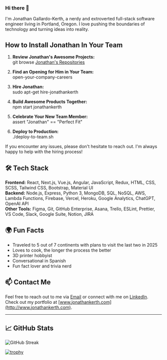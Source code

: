 ### Hi there 👋

I'm Jonathan Gallardo-Kerth, a nerdy and extroverted full-stack software engineer living in Portland, Oregon. I love pushing the boundaries of technology and turning ideas into reality. 

## How to Install Jonathan In Your Team

1. **Review Jonathan's Awesome Projects:**  
git browse <a href="https://www.jonathankerth.com/Projects" target="_blank">Jonathan's Repositories</a>

2. **Find an Opening for Him in Your Team:**  
open-your-company-careers

3. **Hire Jonathan:**  
sudo apt-get hire-jonathankerth

4. **Build Awesome Products Together:**  
npm start jonathankerth

5. **Celebrate Your New Team Member:**  
assert "Jonathan" == "Perfect Fit"

6. **Deploy to Production:**  
./deploy-to-team.sh

If you encounter any issues, please don't hesitate to reach out. I'm always happy to help with the hiring process!

## 🛠 Tech Stack
**Frontend:** React, Next.js, Vue.js, Angular, JavaScript, Redux, HTML, CSS, SCSS, Tailwind CSS, Bootstrap, Material UI  
**Backend:** Node.js, Express, Python 3, MongoDB, SQL, NoSQL, AWS, Lambda Functions, Firebase, Vercel, Heroku, Google Analytics, ChatGPT, OpenAI API  
**Other Tools:** Figma, Git, GitHub Enterprise, Asana, Trello, ESLint, Prettier, VS Code, Slack, Google Suite, Notion, JIRA

## 🌍 Fun Facts
- Traveled to 5 out of 7 continents with plans to visit the last two in 2025
- Loves to cook, the longer the process the better
- 3D printer hobbyist
- Conversational in Spanish
- Fun fact lover and trivia nerd

## 📫 Contact Me
Feel free to reach out to me via [Email](mailto:Jonathanpkerth@gmail.com) or connect with me on [LinkedIn](https://www.linkedin.com/in/jonathankerth/). Check out my portfolio at [www.jonathankerth.com](http://www.jonathankerth.com).

---

## 📈 GitHub Stats

![GitHub Streak](https://github-readme-streak-stats.herokuapp.com/?user=jonathankerth&theme=radical)


[![trophy](https://github-profile-trophy.vercel.app/?username=jonathankerth&theme=radical)](https://github.com/ryo-ma/github-profile-trophy)

